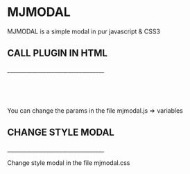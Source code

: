 MJMODAL
===========
<p>MJMODAL is a simple modal in pur javascript &amp; CSS3</p>

<h2>CALL PLUGIN IN HTML</h2>
___________________________________
			
<pre>
	<!-- SCRIPT -->
	<script type="text/javascript" src="MJMODAL.js"></script>
</pre>

<p>You can change the params in the file mjmodal.js => variables</p>


<h2>CHANGE STYLE MODAL</h2>
___________________________________
	
<p>Change style modal in the file mjmodal.css</p>